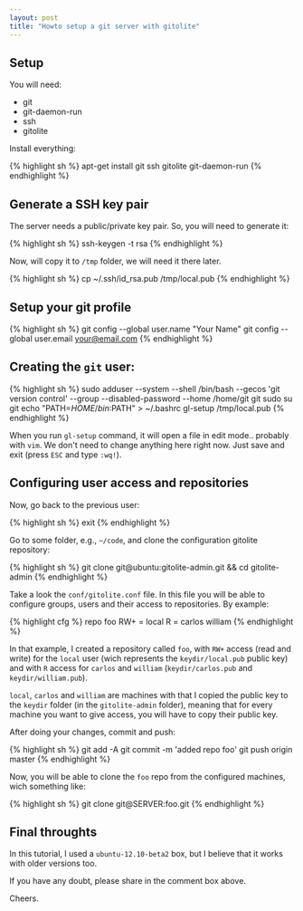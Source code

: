 ```yaml
---
layout: post
title: "Howto setup a git server with gitolite"
---
```


## Setup
You will need:

- git
- git-daemon-run
- ssh
- gitolite

Install everything:

{% highlight sh %}
apt-get install git ssh gitolite git-daemon-run
{% endhighlight %}

## Generate a SSH key pair

The server needs a public/private key pair. So, you will need to generate it:

{% highlight sh %}
ssh-keygen -t rsa
{% endhighlight %}

Now, will copy it to `/tmp` folder, we will need it there later.

{% highlight sh %}
cp ~/.ssh/id_rsa.pub /tmp/local.pub
{% endhighlight %}

## Setup your git profile

{% highlight sh %}
git config --global user.name "Your Name"
git config --global user.email your@email.com
{% endhighlight %}

## Creating the `git` user:

{% highlight sh %}
sudo adduser --system --shell /bin/bash --gecos 'git version control' --group --disabled-password --home /home/git git
sudo su git
echo "PATH=$HOME/bin:$PATH" > ~/.bashrc
gl-setup /tmp/local.pub
{% endhighlight %}

When you run `gl-setup` command, it will open a file in edit mode.. probably with `vim`. We don't need to change anything here right now. Just save and exit (press `ESC` and type `:wq!`).

## Configuring user access and repositories

Now, go back to the previous user:

{% highlight sh %}
exit
{% endhighlight %}

Go to some folder, e.g., `~/code`, and clone the configuration gitolite repository:

{% highlight sh %}
git clone git@ubuntu:gitolite-admin.git && cd gitolite-admin
{% endhighlight %}

Take a look the `conf/gitolite.conf` file. In this file you will be able to configure groups, users and their access to repositories. By example:

{% highlight cfg %}
repo foo
	RW+	= local
	R 	= carlos william
{% endhighlight %}

In that example, I created a repository called `foo`, with `RW+` access (read and write) for the `local` user (wich represents the `keydir/local.pub` public key) and with `R` access for `carlos` and `william` (`keydir/carlos.pub` and `keydir/william.pub`).

`local`, `carlos` and `william` are machines with that I copied the public key to the `keydir` folder (in the `gitolite-admin` folder), meaning that for every machine you want to give access, you will have to copy their public key.

After doing your changes, commit and push:

{% highlight sh %}
git add -A
git commit -m 'added repo foo'
git push origin master
{% endhighlight %}

Now, you will be able to clone the `foo` repo from the configured machines, wich something like:

{% highlight sh %}
git clone git@SERVER:foo.git
{% endhighlight %}


## Final throughts

In this tutorial, I used a `ubuntu-12.10-beta2` box, but I believe that it works with older versions too.

If you have any doubt, please share in the comment box above.

Cheers.
